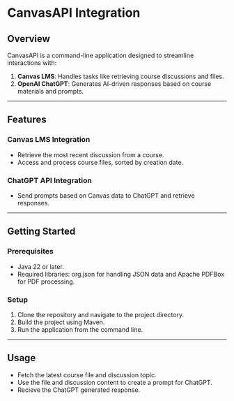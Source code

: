 # **CanvasAPI Integration**

## **Overview**
CanvasAPI is a command-line application designed to streamline interactions with:
1. **Canvas LMS**: Handles tasks like retrieving course discussions and files.
2. **OpenAI ChatGPT**: Generates AI-driven responses based on course materials and prompts.

---

## **Features**

### **Canvas LMS Integration**
- Retrieve the most recent discussion from a course.
- Access and process course files, sorted by creation date.

### **ChatGPT API Integration**
- Send prompts based on Canvas data to ChatGPT and retrieve responses.

---

## **Getting Started**

### **Prerequisites**
- Java 22 or later.
- Required libraries: org.json for handling JSON data and Apache PDFBox for PDF processing.

### **Setup**
1. Clone the repository and navigate to the project directory.
2. Build the project using Maven.
3. Run the application from the command line.

---

## **Usage**
- Fetch the latest course file and discussion topic.
- Use the file and discussion content to create a prompt for ChatGPT.
- Recieve the ChatGPT generated response.


